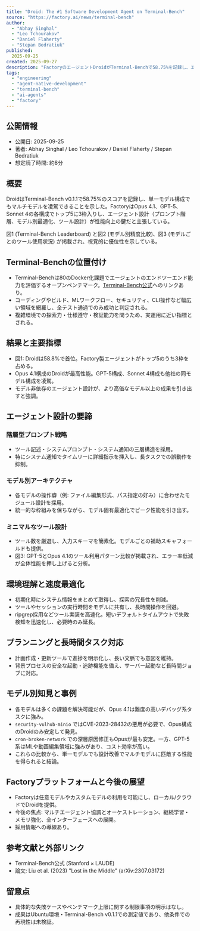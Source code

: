 ```yaml
---
title: "Droid: The #1 Software Development Agent on Terminal-Bench"
source: "https://factory.ai/news/terminal-bench"
author:
  - "Abhay Singhal"
  - "Leo Tchourakov"
  - "Daniel Flaherty"
  - "Stepan Bedratiuk"
published:
  2025-09-25
created: 2025-09-27
description: "FactoryのエージェントDroidがTerminal-Benchで58.75%を記録し、エージェント設計がモデル選択以上に性能を左右することを示した事例を解説する。"
tags:
  - "engineering"
  - "agent-native-development"
  - "terminal-bench"
  - "ai-agents"
  - "factory"
---
```


## 公開情報

- 公開日: 2025-09-25
- 著者: Abhay Singhal / Leo Tchourakov / Daniel Flaherty / Stepan Bedratiuk
- 想定読了時間: 約8分

## 概要

DroidはTerminal-Bench v0.1.1で58.75%のスコアを記録し、単一モデル構成でもマルチモデルを凌駕できることを示した。FactoryはOpus 4.1、GPT-5、Sonnet 4の各構成でトップ5に3枠入りし、エージェント設計（プロンプト階層、モデル別最適化、ツール設計）が性能向上の鍵だと主張している。

図1 (Terminal-Bench Leaderboard) と図2 (モデル別精度比較)、図3 (モデルごとのツール使用状況) が掲載され、視覚的に優位性を示している。

## Terminal-Benchの位置付け

- Terminal-Benchは80のDocker化課題でエージェントのエンドツーエンド能力を評価するオープンベンチマーク。[Terminal-Bench公式](https://www.tbench.ai/)へのリンクあり。
- コーディングやビルド、MLワークフロー、セキュリティ、CLI操作など幅広い領域を網羅し、全テスト通過でのみ成功と判定される。
- 複雑環境での探索力・仕様遵守・検証能力を問うため、実運用に近い指標とされる。

## 結果と主要指標

- 図1: Droidは58.8%で首位。Factory製エージェントがトップ5のうち3枠を占める。
- Opus 4.1構成のDroidが最高性能。GPT-5構成、Sonnet 4構成も他社の同モデル構成を凌駕。
- モデル非依存のエージェント設計が、より高価なモデル以上の成果を引き出すと強調。

## エージェント設計の要諦

### 階層型プロンプト戦略

- ツール記述・システムプロンプト・システム通知の三層構造を採用。
- 特にシステム通知でタイムリーに詳細指示を挿入し、長タスクでの誤動作を抑制。

### モデル別アーキテクチャ

- 各モデルの操作癖（例: ファイル編集形式、パス指定の好み）に合わせたモジュール設計を採用。
- 統一的な枠組みを保ちながら、モデル固有最適化でピーク性能を引き出す。

### ミニマルなツール設計

- ツール数を厳選し、入力スキーマを簡素化。モデルごとの補助スキャフォールドも提供。
- 図3: GPT-5とOpus 4.1のツール利用パターン比較が掲載され、エラー率低減が全体性能を押し上げると分析。

## 環境理解と速度最適化

- 初期化時にシステム情報をまとめて取得し、探索の冗長性を削減。
- ツールやセッションの実行時間をモデルに共有し、長時間操作を回避。
- ripgrep採用などツール実装を高速化。短いデフォルトタイムアウトで失敗検知を迅速化し、必要時のみ延長。

## プランニングと長時間タスク対応

- 計画作成・更新ツールで進捗を明示化し、長い文脈でも意図を維持。
- 背景プロセスの安全な起動・追跡機能を備え、サーバー起動など長時間ジョブに対応。

## モデル別知見と事例

- 各モデルは多くの課題を解決可能だが、Opus 4.1は難度の高いデバッグ系タスクに強み。
- `security-vulhub-minio` ではCVE-2023-28432の悪用が必要で、Opus構成のDroidのみ安定して発見。
- `cron-broken-network` での深層原因修正もOpusが最も安定。一方、GPT-5系はMLや動画編集領域に強みがあり、コスト効率が高い。
- これらの比較から、単一モデルでも設計改善でマルチモデルに匹敵する性能を得られると結論。

## Factoryプラットフォームと今後の展望

- Factoryは任意モデルやカスタムモデルの利用を可能にし、ローカル/クラウドでDroidを提供。
- 今後の焦点: マルチエージェント協調とオーケストレーション、継続学習・メモリ強化、全インターフェースへの展開。
- 採用情報への導線あり。

## 参考文献と外部リンク

- Terminal-Bench公式 (Stanford × LAUDE)
- 論文: Liu et al. (2023) "Lost in the Middle" (arXiv:2307.03172)

## 留意点

- 具体的な失敗ケースやベンチマーク上限に関する制限事項の明示はなし。
- 成果はUbuntu環境・Terminal-Bench v0.1.1での測定値であり、他条件での再現性は未検証。
